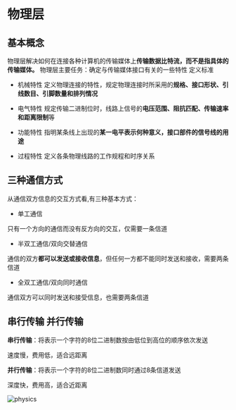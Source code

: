 # 物理层

## 基本概念

物理层解决如何在连接各种计算机的传输媒体上**传输数据比特流，而不是指具体的传输媒体。**
物理层主要任务：确定与传输媒体接口有关的一些特性 定义标准

- 机械特性
定义物理连接的特性，规定物理连接时所采用的**规格、接口形状、引线数目、引脚数量和排列情况**

- 电气特性
规定传输二进制位时，线路上信号的**电压范围、阻抗匹配、传输速率和距离限制**等

- 功能特性
指明某条线上出现的**某一电平表示何种意义，接口部件的信号线的用途**

- 过程特性
定义各条物理线路的工作规程和时序关系

## 三种通信方式

从通信双方信息的交互方式看,有三种基本方式：

- 单工通信

只有一个方向的通信而没有反方向的交互，仅需要一条信道

- 半双工通信/双向交替通信

通信的双方**都可以发送或接收信息**，但任何一方都不能同时发送和接收，需要两条信道

- 全双工通信/双向同时通信

通信双方可以同时发送和接受信息，也需要两条信道

## 串行传输 并行传输

**串行传输**：将表示一个字符的8位二进制数按由低位到高位的顺序依次发送

速度慢，费用低，适合远距离

**并行传输**：将表示一个字符的8位二进制数同时通过8条信道发送

深度快，费用高，适合近距离

![physics](/img/network/physics/physics-1.png)